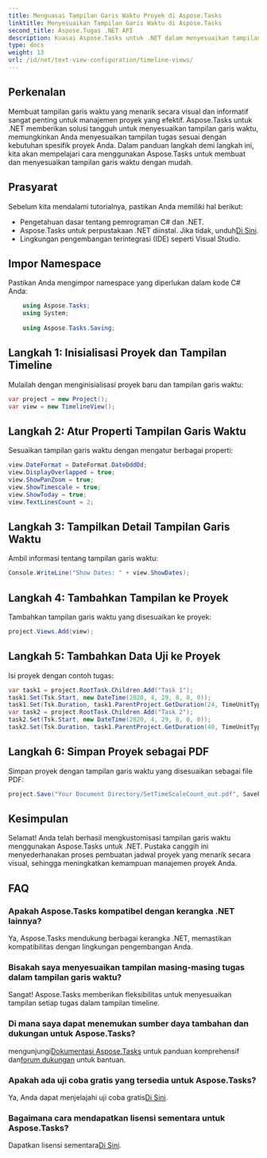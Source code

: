 ```yaml
---
title: Menguasai Tampilan Garis Waktu Proyek di Aspose.Tasks
linktitle: Menyesuaikan Tampilan Garis Waktu di Aspose.Tasks
second_title: Aspose.Tugas .NET API
description: Kuasai Aspose.Tasks untuk .NET dalam menyesuaikan tampilan garis waktu. Tingkatkan manajemen proyek Anda dengan garis waktu yang menarik secara visual dan disesuaikan dengan kebutuhan proyek Anda.
type: docs
weight: 13
url: /id/net/text-view-configuration/timeline-views/
---
```

## Perkenalan
Membuat tampilan garis waktu yang menarik secara visual dan informatif sangat penting untuk manajemen proyek yang efektif. Aspose.Tasks untuk .NET memberikan solusi tangguh untuk menyesuaikan tampilan garis waktu, memungkinkan Anda menyesuaikan tampilan tugas sesuai dengan kebutuhan spesifik proyek Anda. Dalam panduan langkah demi langkah ini, kita akan mempelajari cara menggunakan Aspose.Tasks untuk membuat dan menyesuaikan tampilan garis waktu dengan mudah.
## Prasyarat
Sebelum kita mendalami tutorialnya, pastikan Anda memiliki hal berikut:
- Pengetahuan dasar tentang pemrograman C# dan .NET.
-  Aspose.Tasks untuk perpustakaan .NET diinstal. Jika tidak, unduh[Di Sini](https://releases.aspose.com/tasks/net/).
- Lingkungan pengembangan terintegrasi (IDE) seperti Visual Studio.
## Impor Namespace
Pastikan Anda mengimpor namespace yang diperlukan dalam kode C# Anda:
```csharp
    using Aspose.Tasks;
    using System;
    
    using Aspose.Tasks.Saving;
```
## Langkah 1: Inisialisasi Proyek dan Tampilan Timeline
Mulailah dengan menginisialisasi proyek baru dan tampilan garis waktu:
```csharp
var project = new Project();
var view = new TimelineView();
```
## Langkah 2: Atur Properti Tampilan Garis Waktu
Sesuaikan tampilan garis waktu dengan mengatur berbagai properti:
```csharp
view.DateFormat = DateFormat.DateDddDd;
view.DisplayOverlapped = true;
view.ShowPanZoom = true;
view.ShowTimescale = true;
view.ShowToday = true;
view.TextLinesCount = 2;
```
## Langkah 3: Tampilkan Detail Tampilan Garis Waktu
Ambil informasi tentang tampilan garis waktu:
```csharp
Console.WriteLine("Show Dates: " + view.ShowDates);
```
## Langkah 4: Tambahkan Tampilan ke Proyek
Tambahkan tampilan garis waktu yang disesuaikan ke proyek:
```csharp
project.Views.Add(view);
```
## Langkah 5: Tambahkan Data Uji ke Proyek
Isi proyek dengan contoh tugas:
```csharp
var task1 = project.RootTask.Children.Add("Task 1");
task1.Set(Tsk.Start, new DateTime(2020, 4, 29, 8, 0, 0));
task1.Set(Tsk.Duration, task1.ParentProject.GetDuration(24, TimeUnitType.Hour));
var task2 = project.RootTask.Children.Add("Task 2");
task2.Set(Tsk.Start, new DateTime(2020, 4, 29, 8, 0, 0));
task2.Set(Tsk.Duration, task1.ParentProject.GetDuration(40, TimeUnitType.Hour));
```
## Langkah 6: Simpan Proyek sebagai PDF
Simpan proyek dengan tampilan garis waktu yang disesuaikan sebagai file PDF:
```csharp
project.Save("Your Document Directory/SetTimeScaleCount_out.pdf", SaveFileFormat.Pdf);
```
## Kesimpulan
Selamat! Anda telah berhasil mengkustomisasi tampilan garis waktu menggunakan Aspose.Tasks untuk .NET. Pustaka canggih ini menyederhanakan proses pembuatan jadwal proyek yang menarik secara visual, sehingga meningkatkan kemampuan manajemen proyek Anda.
## FAQ
### Apakah Aspose.Tasks kompatibel dengan kerangka .NET lainnya?
Ya, Aspose.Tasks mendukung berbagai kerangka .NET, memastikan kompatibilitas dengan lingkungan pengembangan Anda.
### Bisakah saya menyesuaikan tampilan masing-masing tugas dalam tampilan garis waktu?
Sangat! Aspose.Tasks memberikan fleksibilitas untuk menyesuaikan tampilan setiap tugas dalam tampilan timeline.
### Di mana saya dapat menemukan sumber daya tambahan dan dukungan untuk Aspose.Tasks?
 mengunjungi[Dokumentasi Aspose.Tasks](https://reference.aspose.com/tasks/net/) untuk panduan komprehensif dan[forum dukungan](https://forum.aspose.com/c/tasks/15) untuk bantuan.
### Apakah ada uji coba gratis yang tersedia untuk Aspose.Tasks?
 Ya, Anda dapat menjelajahi uji coba gratis[Di Sini](https://releases.aspose.com/).
### Bagaimana cara mendapatkan lisensi sementara untuk Aspose.Tasks?
 Dapatkan lisensi sementara[Di Sini](https://purchase.aspose.com/temporary-license/).
